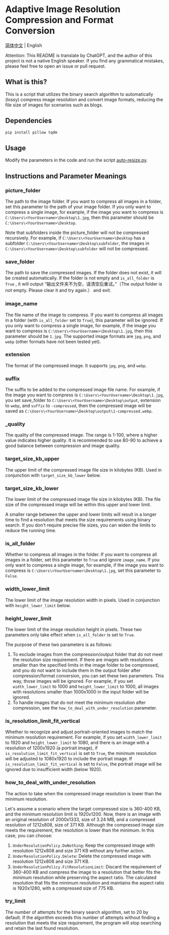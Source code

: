 # Adaptive Image Resolution Compression and Format Conversion

[简体中文](README.md) | English

Attention: This README is translate by ChatGPT, and the author of this project is not a native English speaker. If you find any grammatical mistakes, please feel free to open an issue or pull request.

## What is this?

This is a script that utilizes the binary search algorithm to automatically (lossy) compress image resolution and convert image formats, reducing the file size of images for scenarios such as blogs.

## Dependencies

```bash
pip install pillow tqdm
```

## Usage

Modify the parameters in the code and run the script [auto-resize.py](./auto-resize.py).

## Instructions and Parameter Meanings

### picture_folder

The path to the image folder. If you want to compress all images in a folder, set this parameter to the path of your image folder. If you only want to compress a single image, for example, if the image you want to compress is `C:\Users\<YourUsername>\Desktop\1.jpg`, then this parameter should be `C:\Users\<YourUsername>\Desktop`.

Note that subfolders inside the picture_folder will not be compressed recursively. For example, if `C:\Users\<YourUsername>\Desktop` has a subfolder `C:\Users\<YourUsername>\Desktop\subfolder`, the images in `C:\Users\<YourUsername>\Desktop\subfolder` will not be compressed.

### save_folder

The path to save the compressed images. If the folder does not exist, it will be created automatically. If the folder is not empty and `is_all_folder` is `True` , it will output “输出文件夹不为空，请清空后重试。”（The output folder is not empty. Please clear it and try again.） and exit.

### image_name

The file name of the image to compress. If you want to compress all images in a folder (with `is_all_folder` set to `True`), this parameter will be ignored. If you only want to compress a single image, for example, if the image you want to compress is `C:\Users\<YourUsername>\Desktop\1.jpg`, then this parameter should be `1.jpg`. The supported image formats are `jpg`, `png`, and `webp` (other formats have not been tested yet).

### extension

The format of the compressed image. It supports `jpg`, `png`, and `webp`.

### suffix

The suffix to be added to the compressed image file name. For example, if the image you want to compress is `C:\Users\<YourUsername>\Desktop\1.jpg`, you set save_folder to `C:\Users\<YourUsername>\Desktop\output`, extension to `webp`, and `suffix` to `-compressed`, then the compressed image will be saved as `C:\Users\<YourUsername>\Desktop\output\1-compressed.webp`.

### _quality

The quality of the compressed image. The range is 1-100, where a higher value indicates higher quality. It is recommended to use 80-90 to achieve a good balance between compression and image quality.

### target_size_kb_upper

The upper limit of the compressed image file size in kilobytes (KB). Used in conjunction with `target_size_kb_lower` below.

### target_size_kb_lower

The lower limit of the compressed image file size in kilobytes (KB). The file size of the compressed image will be within this upper and lower limit.

A smaller range between the upper and lower limits will result in a longer time to find a resolution that meets the size requirements using binary search. If you don't require precise file sizes, you can widen the limits to reduce the running time.

### is_all_folder

Whether to compress all images in the folder. If you want to compress all images in a folder, set this parameter to `True` and ignore `image_name`. If you only want to compress a single image, for example, if the image you want to compress is `C:\Users\<YourUsername>\Desktop\1.jpg`, set this parameter to `False`.

### width_lower_limit

The lower limit of the image resolution width in pixels. Used in conjunction with `height_lower_limit` below.

### height_lower_limit

The lower limit of the image resolution height in pixels. These two parameters only take effect when `is_all_folder` is set to `True`.

The purpose of these two parameters is as follows:

1. To exclude images from the compression/output folder that do not meet the resolution size requirement. If there are images with resolutions smaller than the specified limits in the image folder to be compressed, and you do not want to include them in the output folder after compression/format conversion, you can set these two parameters. This way, those images will be ignored. For example, if you set `width_lower_limit` to 1000 and `height_lower_limit` to 1000, all images with resolutions smaller than 1000x1000 in the input folder will be ignored.
2. To handle images that do not meet the minimum resolution after compression, see the `how_to_deal_with_under_resolution` parameter.

### is_resolution_limit_fit_vertical

Whether to recognize and adjust portrait-oriented images to match the minimum resolution requirement. For example, if you set `width_lower_limit` to 1920 and `height_lower_limit` to 1080, and there is an image with a resolution of 1200x1920 (a portrait image), if `is_resolution_limit_fit_vertical` is set to `True`, the minimum resolution will be adjusted to 1080x1920 to include the portrait image. If `is_resolution_limit_fit_vertical` is set to `False`, the portrait image will be ignored due to insufficient width (below 1920).

### how_to_deal_with_under_resolution

The action to take when the compressed image resolution is lower than the minimum resolution.

Let's assume a scenario where the target compressed size is 360-400 KB, and the minimum resolution limit is 1920x1200. Now, there is an image with an original resolution of 2000x1333, size of 3.24 MB, and a compressed resolution of 1212x808, size of 371 KB. Although the compressed image size meets the requirement, the resolution is lower than the minimum. In this case, you can choose:

1. `UnderResolutionPolicy.DoNothing`: Keep the compressed image with resolution 1212x808 and size 371 KB without any further action.
2. `UnderResolutionPolicy.Delete`: Delete the compressed image with resolution 1212x808 and size 371 KB.
3. `UnderResolutionPolicy.FitResolutionLimit`: Discard the requirement of 360-400 KB and compress the image to a resolution that better fits the minimum resolution while preserving the aspect ratio. The calculated resolution that fits the minimum resolution and maintains the aspect ratio is 1920x1280, with a compressed size of 775 KB.

### try_limit

The number of attempts for the binary search algorithm, set to 20 by default. If the algorithm exceeds this number of attempts without finding a resolution that meets the size requirement, the program will stop searching and retain the last found resolution.
